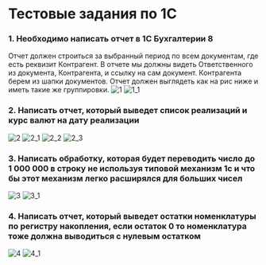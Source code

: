 # Тестовые задания по 1С

### 1. Необходимо написать отчет в 1С Бухгалтерии 8
Отчет должен строиться за выбранный период по всем документам, где есть реквизит Контрагент.
В отчете мы должны видеть Ответственного из документа, Контрагента, и ссылку на сам документ.
Контрагента берем из шапки документов.
Отчет должен выглядеть как на рис ниже и иметь такие же группировки.
![1](https://github.com/Gomel/1C/blob/main/Test/img/1.PNG)
![1_1](https://github.com/Gomel/1C/blob/main/Test/img/1_1.PNG)

### 2. Написать отчет, который выведет список реализаций и курс валют на дату реализации

![2](https://github.com/Gomel/1C/blob/main/Test/img/2.PNG)
![2_1](https://github.com/Gomel/1C/blob/main/Test/img/2_1.PNG)
![2_2](https://github.com/Gomel/1C/blob/main/Test/img/2_2.PNG)
![2_3](https://github.com/Gomel/1C/blob/main/Test/img/2_3.PNG)

### 3. Написать обработку, которая будет переводить число до 1 000 000 в строку не используя типовой механизм 1с и что бы этот механизм легко расширялся для больших чисел

![3](https://github.com/Gomel/1C/blob/main/Test/img/3.PNG)
![3_1](https://github.com/Gomel/1C/blob/main/Test/img/3_1.PNG)

### 4. Написать отчет, который выведет остатки номенклатуры по регистру накопления, если остаток 0 то номенклатура тоже должна выводиться с нулевым остатком

![4](https://github.com/Gomel/1C/blob/main/Test/img/4.PNG)
![4_1](https://github.com/Gomel/1C/blob/main/Test/img/4_1.PNG)